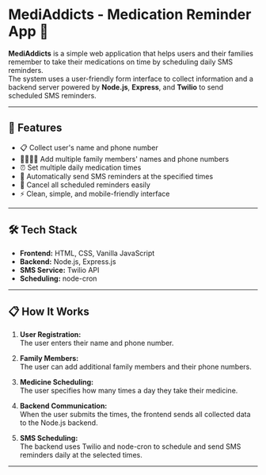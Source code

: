 # MediAddicts - Medication Reminder App 💊

**MediAddicts** is a simple web application that helps users and their families remember to take their medications on time by scheduling daily SMS reminders.  
The system uses a user-friendly form interface to collect information and a backend server powered by **Node.js**, **Express**, and **Twilio** to send scheduled SMS reminders.

---

## 🚀 Features
- 📋 Collect user's name and phone number
- 👨‍👩‍👧‍👦 Add multiple family members' names and phone numbers
- ⏰ Set multiple daily medication times
- 📲 Automatically send SMS reminders at the specified times
- 🧹 Cancel all scheduled reminders easily
- ⚡ Clean, simple, and mobile-friendly interface

---

## 🛠️ Tech Stack
- **Frontend:** HTML, CSS, Vanilla JavaScript
- **Backend:** Node.js, Express.js
- **SMS Service:** Twilio API
- **Scheduling:** node-cron

---


## 📋 How It Works

1. **User Registration:**  
   The user enters their name and phone number.

2. **Family Members:**  
   The user can add additional family members and their phone numbers.

3. **Medicine Scheduling:**  
   The user specifies how many times a day they take their medicine.

4. **Backend Communication:**  
   When the user submits the times, the frontend sends all collected data to the Node.js backend.

5. **SMS Scheduling:**  
   The backend uses Twilio and node-cron to schedule and send SMS reminders daily at the selected times.

---


